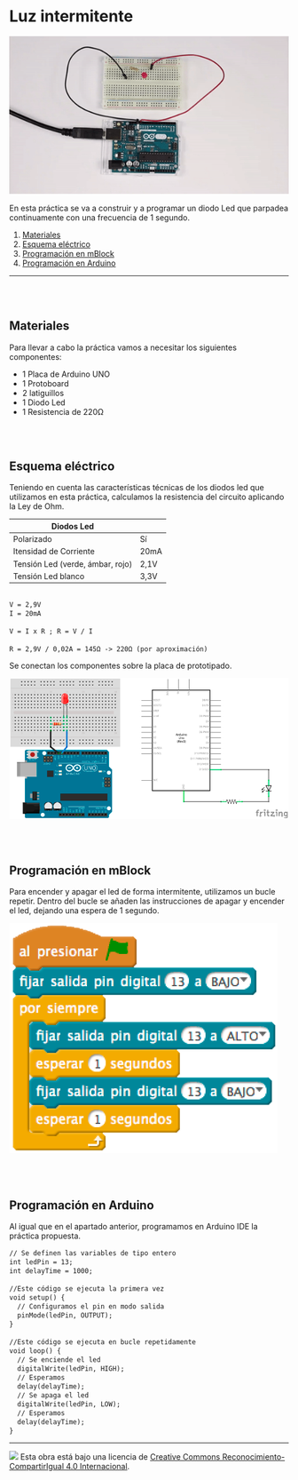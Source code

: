 # Luz intermitente

![Animación](practica.gif)

En esta práctica se va a construir y a programar un diodo Led que parpadea continuamente con una frecuencia de 1 segundo.

1.	[Materiales](#materiales)
2.	[Esquema eléctrico](#esquema-eléctrico)
3.	[Programación en mBlock](#programación-en-mblock)
4.	[Programación en Arduino](#programación-en-arduino)



---


<br><br>


## Materiales

Para llevar a cabo la práctica vamos a necesitar los siguientes componentes:
- 1 Placa de Arduino UNO
- 1 Protoboard
- 2 latiguillos
- 1 Diodo Led
- 1 Resistencia de 220Ω


<br><br>


## Esquema eléctrico

Teniendo en cuenta las características técnicas de los diodos led que utilizamos en esta práctica, calculamos la resistencia del circuito aplicando la Ley de Ohm.

| Diodos Led                       |        |
| -------------------------------- | ------ |
| Polarizado                       | Sí     |
| Itensidad de Corriente           | 20mA   |
| Tensión Led (verde, ámbar, rojo) | 2,1V   |
| Tensión Led blanco               | 3,3V   |


```

V = 2,9V
I = 20mA

V = I x R ; R = V / I

R = 2,9V / 0,02A = 145Ω -> 220Ω (por aproximación)

```

Se conectan los componentes sobre la placa de prototipado.

![Esquema eléctrico](fritzing.png)


<br><br>


## Programación en mBlock

Para encender y apagar el led de forma intermitente, utilizamos un bucle repetir. Dentro del bucle se añaden las instrucciones de apagar y encender el led, dejando una espera de 1 segundo.

![Programación en mBlock](mBlock.png)


<br><br>


## Programación en Arduino

Al igual que en el apartado anterior, programamos en Arduino IDE la práctica propuesta.

```
// Se definen las variables de tipo entero
int ledPin = 13;
int delayTime = 1000;

//Este código se ejecuta la primera vez
void setup() {
  // Configuramos el pin en modo salida
  pinMode(ledPin, OUTPUT);
}

//Este código se ejecuta en bucle repetidamente
void loop() {
  // Se enciende el led
  digitalWrite(ledPin, HIGH);
  // Esperamos 
  delay(delayTime);
  // Se apaga el led
  digitalWrite(ledPin, LOW);
  // Esperamos 
  delay(delayTime);
}
```



---



<img src="http://i.creativecommons.org/l/by-sa/4.0/88x31.png" /> Esta obra está bajo una licencia de [Creative Commons Reconocimiento-CompartirIgual 4.0 Internacional](https://creativecommons.org/licenses/by-sa/4.0/deed.es_ES).